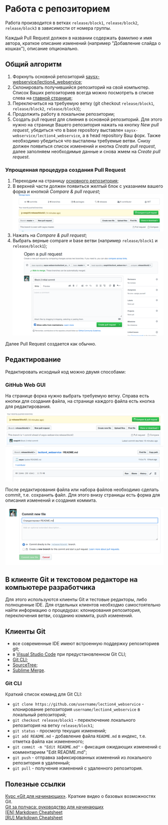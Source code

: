 # Работа с репозиторием

Работа производится в ветках `release/block1`, `release/block2`, `release/block3`
в зависимости от номера группы.

Каждый Pull Request должен в названии содержать фамилию и имя автора, краткое описание изменений (например "Добавление слайда о кошках"), описание опционально.

## Общий алгоритм

1. Форкнуть основной репозиторий [saysx-webservice/lection4_webservice](https://github.com/saysx-webservice/lection4_webservice);
2. Склонировать получившийся репозиторий на свой компьютер. Список Ваших репозиториев всегда можно посмотреть в списке слева на [главной странице](https://github.com/);
3. Переключиться на требуемую ветку (git checkout `release/block1`, `release/block2`, `release/block3`);
4. Продолжить работу в локальном репозитории;
5. Создать pull request для слияния в основной репозиторий. Для этого нужно на странице Вашего репозитория нажать на кнопку *New pull request*, убедиться что в base repository выставлен `saysx-webservice/lection4_webservice`, а в head repository Ваш форк. Также необходимо убедиться что высталены требуемые ветви. Снизу должен появиться список изменений и кнопка *Create pull request*, далее заполняем необходимые данные и снова жмем на *Create pull request*.

### Упрощенная процедура создания Pull Request

1. Переходим на страницу [основного репозитория](https://github.com/saysx-webservice/lection4_webservice);
2. В верхней части должен появиться желтый блок с указанием вашего форка и кнопкой *Compare & pull request*;
   ![Шапка репозитория](img/img1.png)
3. Нажать на *Compare & pull request*;
4. Выбрать верные compare и base ветви (например `release/block1` и `release/block1`);
   ![Создание Pull Request](img/img2.png)

Далее Pull Request создается как обычно.

## Редактирование

Редактировать исходный код можно двумя способами:

### GitHub Web GUI

На странице форка нужно выбрать требуемую ветку. Справа есть кнопки для создания файла, на странице каждого файла есть кнопка для редактирования.

![Создание файла](img/github_img1.png)
![Редактирование](img/github_img2.png)

После редактирования файла или набора файлов необходимо сделать commit, т.е. сохранить файл. Для этого внизу страницы есть форма для описания изменений и создания коммита.

![Commit file](img/github_img3.png)

## В клиенте Git и текстовом редакторе на компьютере разработчика

Для этого используются клиенты Git и тестовые редакторы, либо полноценные IDE. Для отдельных клиентов необходмо самостоятельно найти информацию о процедурах: клонирования репозитория, переключения ветви, 
созданию коммита, push изменений.

## Клиенты Git

* все современные IDE имеют встроенную поддержку репозиториев git;
* в [Visual Studio Code](https://code.visualstudio.com/) при предустановленном Git CLI;
* [Git CLI](https://git-scm.com/downloads);
* [SourceTree](https://www.sourcetreeapp.com/);
* [Sublime Merge](https://www.sublimemerge.com/).

### Git CLI

Краткий список команд для Git CLI:
* `git clone https://github.com/username/lection4_webservice` - клонирование репозитория `username/lection4_webservice` в локальный репозиторий;
* `git checkout release/block1` - переключение локального репозитория на ветку `release/block1`;
* `git status` - просмотр текущих изменений;
* `git add README.md` - добавление файла `README.md` в индекс, т.е. отметка файла как измененного;
* `git commit -m "Edit README.md"` - фиксация ожидающих изменений с комментарием "Edit README.md";
* `git push` - отправка зафиксированных изменений из локального репозитория в удаленный;
* `git pull` - получение изменений с удаленного репозитория.

## Полезные ссылки

[Курс «Git для начинающих»](https://tproger.ru/video/git-for-beginners-3/). Краткие видео о базовых возможностях Git.  
[Git за полчаса: руководство для начинающих](https://proglib.io/p/git-for-half-an-hour)  
[[EN] Markdown Cheatsheet](https://github.com/adam-p/markdown-here/wiki/Markdown-Cheatsheet)  
[[RU] Markdown Cheatsheet](https://github.com/sandino/Markdown-Cheatsheet)  
